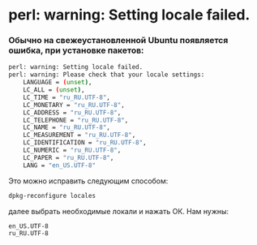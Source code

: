 # perl: warning: Setting locale failed.

### Обычно на свежеустановленной Ubuntu появляется ошибка, при установке пакетов:

```bash
perl: warning: Setting locale failed.
perl: warning: Please check that your locale settings:
	LANGUAGE = (unset),
	LC_ALL = (unset),
	LC_TIME = "ru_RU.UTF-8",
	LC_MONETARY = "ru_RU.UTF-8",
	LC_ADDRESS = "ru_RU.UTF-8",
	LC_TELEPHONE = "ru_RU.UTF-8",
	LC_NAME = "ru_RU.UTF-8",
	LC_MEASUREMENT = "ru_RU.UTF-8",
	LC_IDENTIFICATION = "ru_RU.UTF-8",
	LC_NUMERIC = "ru_RU.UTF-8",
	LC_PAPER = "ru_RU.UTF-8",
	LANG = "en_US.UTF-8"

```

Это можно исправить следующим способом:

```bash
dpkg-reconfigure locales
```
далее выбрать необходимые локали и нажать ОК.
Нам нужны:
```bash
en_US.UTF-8
ru_RU.UTF-8
```
